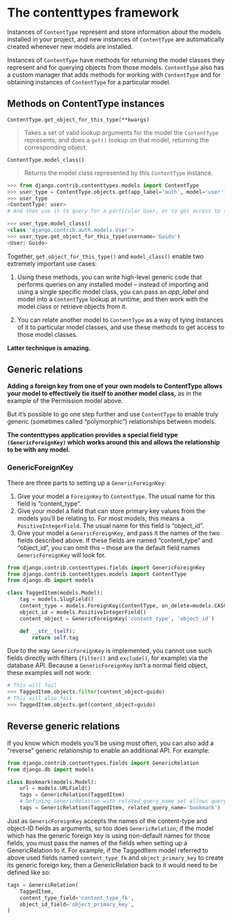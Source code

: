 # The contenttypes framework

Instances of `ContentType` represent and store information about the models installed in your project, and new instances of `ContentType` are automatically created whenever new models are installed.

Instances of `ContentType` have methods for returning the model classes they represent and for querying objects from those models. `ContentType` also has a custom manager that adds methods for working with `ContentType` and for obtaining instances of `ContentType` for a particular model.

## Methods on ContentType instances

`ContentType.get_object_for_this_type(**kwargs)`
> Takes a set of valid lookup arguments for the model the `ContentType` represents, and does a `get()` lookup on that model, returning the corresponding object.

`ContentType.model_class()`
> Returns the model class represented by this `ContentType` instance.

```py
>>> from django.contrib.contenttypes.models import ContentType
>>> user_type = ContentType.objects.get(app_label='auth', model='user')
>>> user_type
<ContentType: user>
# And then use it to query for a particular User, or to get access to the User model class:

>>> user_type.model_class()
<class 'django.contrib.auth.models.User'>
>>> user_type.get_object_for_this_type(username='Guido')
<User: Guido>
```

Together, `get_object_for_this_type()` and `model_class()` enable two extremely important use cases:

1. Using these methods, you can write high-level generic code that performs queries on any installed model – instead of importing and using a single specific model class, you can pass an _app_label_ and model into a `ContentType` lookup at runtime, and then work with the model class or retrieve objects from it.

2. You can relate another model to `ContentType` as a way of tying instances of it to particular model classes, and use these methods to get access to those model classes.

__Latter technique is amazing.__

## Generic relations

__Adding a foreign key from one of your own models to ContentType allows your model to effectively tie itself to another model class,__ as in the example of the Permission model above.

But it’s possible to go one step further and use `ContentType` to enable truly generic (sometimes called “polymorphic”) relationships between models.

__The contenttypes application provides a special field type `(GenericForeignKey)` which works around this and allows the relationship to be with any model.__

### GenericForeignKey

There are three parts to setting up a `GenericForeignKey`:

1. Give your model a `ForeignKey` to `ContentType`. The usual name for this field is “content_type”.
2. Give your model a field that can store primary key values from the models you’ll be relating to. For most models, this means a `PositiveIntegerField`. The usual name for this field is “object_id”.
3. Give your model a `GenericForeignKey`, and pass it the names of the two fields described above. If these fields are named “content_type” and “object_id”, you can omit this – those are the default field names `GenericForeignKey` will look for.

```py
from django.contrib.contenttypes.fields import GenericForeignKey
from django.contrib.contenttypes.models import ContentType
from django.db import models

class TaggedItem(models.Model):
    tag = models.SlugField()
    content_type = models.ForeignKey(ContentType, on_delete=models.CASCADE)
    object_id = models.PositiveIntegerField()
    content_object = GenericForeignKey('content_type', 'object_id')

    def __str__(self):
        return self.tag
```

Due to the way `GenericForeignKey` is implemented, you cannot use such fields directly with filters (`filter()` and `exclude()`, for example) via the database API. Because a `GenericForeignKey` isn’t a normal field object, these examples will not work:

```py
# This will fail
>>> TaggedItem.objects.filter(content_object=guido)
# This will also fail
>>> TaggedItem.objects.get(content_object=guido)
```

## Reverse generic relations

If you know which models you’ll be using most often, you can also add a “reverse” generic relationship to enable an additional API. For example:

```py
from django.contrib.contenttypes.fields import GenericRelation
from django.db import models

class Bookmark(models.Model):
    url = models.URLField()
    tags = GenericRelation(TaggedItem)
    # Defining GenericRelation with related_query_name set allows querying from the related object:
    tags = GenericRelation(TaggedItem, related_query_name='bookmark')
```

Just as `GenericForeignKey` accepts the names of the content-type and object-ID fields as arguments, so too does `GenericRelation`; if the model which has the generic foreign key is using non-default names for those fields, you must pass the names of the fields when setting up a GenericRelation to it. For example, if the TaggedItem model referred to above used fields named `content_type_fk` and `object_primary_key` to create its generic foreign key, then a GenericRelation back to it would need to be defined like so:

```py
tags = GenericRelation(
    TaggedItem,
    content_type_field='content_type_fk',
    object_id_field='object_primary_key',
)
```
